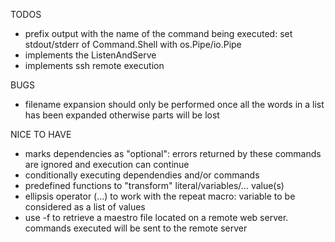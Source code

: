 TODOS

* prefix output with the name of the command being executed: set stdout/stderr of Command.Shell with os.Pipe/io.Pipe
* implements the ListenAndServe
* implements ssh remote execution

BUGS

* filename expansion should only be performed once all the words in a list has been expanded otherwise parts will be lost

NICE TO HAVE

* marks dependencies as "optional": errors returned by these commands are ignored and execution can continue
* conditionally executing dependendies and/or commands
* predefined functions to "transform" literal/variables/... value(s)
* ellipsis operator (...) to work with the repeat macro: variable to be considered as a list of values
* use -f to retrieve a maestro file located on a remote web server. commands executed will be sent to the remote server
